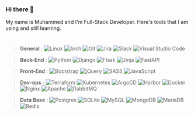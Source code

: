 ### Hi there 👋
 My name is Muhammed and I'm Full-Stack Developer. Here's tools that I am using and still learning.
 #

<!-- ![Freelancer](https://img.shields.io/badge/Freelancer-29B2FE?style=for-the-badge&logo=Freelancer&logoColor=white) -->

> **General**  : ![Linux](https://img.shields.io/badge/Linux-FCC624?style=for-the-badge&logo=linux&logoColor=black)
> ![Arch](https://img.shields.io/badge/Arch%20Linux-1793D1?logo=arch-linux&logoColor=fff&style=for-the-badge)
> ![Git](https://img.shields.io/badge/git-%23F05033.svg?style=for-the-badge&logo=git&logoColor=white)
> ![Jira](https://img.shields.io/badge/jira-0146b3?style=for-the-badge&logo=jira&logoColor=white)
> ![Slack](https://img.shields.io/badge/Slack-4A154B?style=for-the-badge&logo=slack&logoColor=white)
> ![Visual Studio Code](https://img.shields.io/badge/Visual%20Studio%20Code-0078d7.svg?style=for-the-badge&logo=visual-studio-code&logoColor=white)

> **Back-End**   :   ![Python](https://img.shields.io/badge/python-3670A0?style=for-the-badge&logo=python&logoColor=ffdd54)
> ![Django](https://img.shields.io/badge/django-%23092E20.svg?style=for-the-badge&logo=django&logoColor=009639)
> ![Flask](https://img.shields.io/badge/flask-%23000.svg?style=for-the-badge&logo=flask&logoColor=F05033)
> ![Jinja](https://img.shields.io/badge/jinja-black.svg?style=for-the-badge&logo=jinja&logoColor=white)
> ![FastAPI](https://img.shields.io/badge/FastAPI-005571?style=for-the-badge&logo=fastapi)

> **Front-End** : ![Bootstrap](https://img.shields.io/badge/bootstrap-%23563D7C.svg?style=for-the-badge&logo=bootstrap&logoColor=white)
> ![jQuery](https://img.shields.io/badge/jquery-%230769AD.svg?style=for-the-badge&logo=jquery&logoColor=white)
> ![SASS](https://img.shields.io/badge/SASS-hotpink.svg?style=for-the-badge&logo=SASS&logoColor=white)
> ![JavaScript](https://img.shields.io/badge/javascript-%23323330.svg?style=for-the-badge&logo=javascript&logoColor=%23F7DF1E)
<!--< ![React](https://img.shields.io/badge/react-%2320232a.svg?style=for-the-badge&logo=react&logoColor=%2361DAFB)
> ![React Native](https://img.shields.io/badge/react_native-%2320232a.svg?style=for-the-badge&logo=react&logoColor=%2361DAFB)
> -->

> **Dev-ops** : 
> ![Terraform](https://img.shields.io/badge/terraform-ffffff?style=for-the-badge&logo=terraform&logoColor=purple)
> ![Kubernetes](https://img.shields.io/badge/Kubernetes-326CE5?style=for-the-badge&logo=kubernetes&logoColor=white)
> ![ArgoCD](https://img.shields.io/badge/argocd-ffffff?style=for-the-badge&logo=argo&logoColor=orange)
> ![Harbor](https://img.shields.io/badge/harbor-32577A?style=for-the-badge&logo=harbor&logoColor=white)
> ![Docker](https://img.shields.io/badge/docker-%230db7ed.svg?style=for-the-badge&logo=docker&logoColor=white)
> ![Nginx](https://img.shields.io/badge/nginx-%23009639.svg?style=for-the-badge&logo=nginx&logoColor=white)
> ![Apache](https://img.shields.io/badge/apache-%23D42029.svg?style=for-the-badge&logo=apache&logoColor=white)
> ![RabbitMQ](https://img.shields.io/badge/Rabbitmq-FF6600?style=for-the-badge&logo=rabbitmq&logoColor=white)
<!--
> ![Jenkins](https://img.shields.io/badge/jenkins-%232C5263.svg?style=for-the-badge&logo=jenkins&logoColor=white)
> -->

> **Data Base** : ![Postgres](https://img.shields.io/badge/postgres-%23316192.svg?style=for-the-badge&logo=postgresql&logoColor=white)
> ![SQLite](https://img.shields.io/badge/sqlite-%2307405e.svg?style=for-the-badge&logo=sqlite&logoColor=white)
> ![MySQL](https://img.shields.io/badge/mysql-%2300f.svg?style=for-the-badge&logo=mysql&logoColor=white)
> ![MongoDB](https://img.shields.io/badge/MongoDB-%234ea94b.svg?style=for-the-badge&logo=mongodb&logoColor=white)
> ![MariaDB](https://img.shields.io/badge/MariaDB-003545?style=for-the-badge&logo=mariadb&logoColor=white)
> ![Redis](https://img.shields.io/badge/redis-%23DD0031.svg?style=for-the-badge&logo=redis&logoColor=white)

#
<!-- [![Muhammed GitHub Streak](https://github-readme-streak-stats.herokuapp.com/?user=muluel&theme=onedark)](https://git.io/streak-stats)
![Muhammed's GitHub stats](https://github-readme-stats.vercel.app/api?username=muluel&countprivate=true&showicons=false&theme=onedark) -->

<!-- [![Muhammed's GitHub stats](https://github-readme-stats.vercel.app/api?username=muluel)](https://github.com/anuraghazra/github-readme-stats) 
[![Top Langs](https://github-readme-stats.vercel.app/api/top-langs/?username=anuraghazra)](https://github.com/anuraghazra/github-readme-stats)-->




<!--
**muluel/muluel** is a ✨ _special_ ✨ repository because its `README.md` (this file) appears on your GitHub profile.

Here are some ideas to get you started:

- 🔭 I’m currently working on ...
- 🌱 I’m currently learning ...
- 👯 I’m looking to collaborate on ...
- 🤔 I’m looking for help with ...
- 💬 Ask me about ...
- 📫 How to reach me: ...
- 😄 Pronouns: ...
- ⚡ Fun fact: ...
-->
